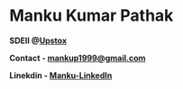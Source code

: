 # Manku Kumar Pathak 

**SDEII @[Upstox](https://upstox.com/)**

**Contact -  [mankup1999@gmail.com](mankup1999@gmail.com)**

**Linekdin -  [Manku-LinkedIn](https://in.linkedin.com/in/mankupathak)**
